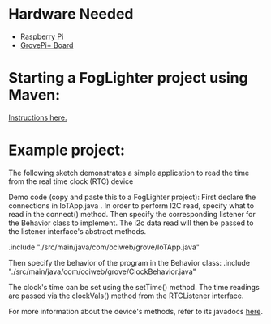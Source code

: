 # Hardware Needed
- [Raspberry Pi](https://www.raspberrypi.org/)
- [GrovePi+ Board](https://www.dexterindustries.com/shop/grovepi-board/)

# Starting a FogLighter project using Maven: 
[Instructions here.](https://github.com/oci-pronghorn/FogLighter/blob/master/README.md)
 
# Example project:
 The following sketch demonstrates a simple application to read the time from the real time clock (RTC) device

Demo code (copy and paste this to a FogLighter project):
First declare the connections in IoTApp.java . In order to perform I2C read, specify what to read in the connect() method. Then specify the corresponding listener for the Behavior class to implement. The i2c data read will then be passed to the listener interface's abstract methods. 

.include "./src/main/java/com/ociweb/grove/IoTApp.java"

Then specify the behavior of the program in the Behavior class:
.include "./src/main/java/com/ociweb/grove/ClockBehavior.java"

The clock's time can be set using the setTime() method. 
The time readings are passed via the clockVals() method from the RTCListener interface. 

 For more information about the device's methods, refer to its javadocs [here](https://github.com/oci-pronghorn/FogLight/blob/master/src/main/java/com/ociweb/iot/grove/real_time_clock/RTC_Transducer.java).
 
 
 
